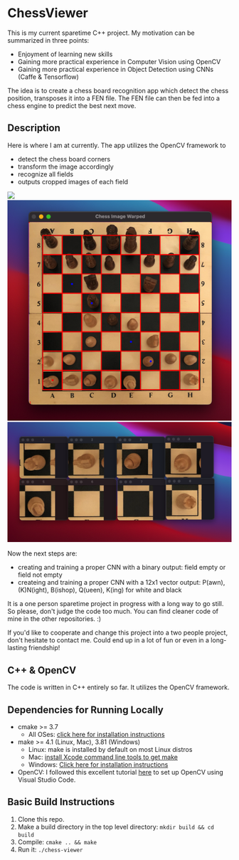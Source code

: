 # ChessViewer

This is my current sparetime C++ project. My motivation can be summarized in three points:
* Enjoyment of learning new skills
* Gaining more practical experience in Computer Vision using OpenCV 
* Gaining more practical experience in Object Detection using CNNs (Caffe & Tensorflow)

The idea is to create a chess board recognition app which detect the chess position, transposes it into a FEN file. 
The FEN file can then be fed into a chess engine to predict the best next move. 

## Description

Here is where I am at currently. The app utilizes the OpenCV framework to
* detect the chess board corners
* transform the image accordingly
* recognize all fields
* outputs cropped images of each field 

<img src="ChessImage_01.png"/>

<img src="ChessImage_02.png"/>

<img src="ChessImage_03.png"/>

Now the next steps are:
* creating and training a proper CNN with a binary output: field empty or field not empty
* createing and training a proper CNN with a 12x1 vector output: P(awn), (K)N(ight), B(ishop), Q(ueen), K(ing) for white and black

It is a one person sparetime project in progress with a long way to go still. So please, don't judge the code too much. 
You can find cleaner code of mine in the other repositories. :) 

If you'd like to cooperate and change this project into a two people project, don't hesitate to contact me. 
Could end up in a lot of fun or even in a long-lasting friendship!

## C++ & OpenCV
The code is written in C++ entirely so far. It utilizes the OpenCV framework.

## Dependencies for Running Locally
* cmake >= 3.7
  * All OSes: [click here for installation instructions](https://cmake.org/install/)
* make >= 4.1 (Linux, Mac), 3.81 (Windows)
  * Linux: make is installed by default on most Linux distros
  * Mac: [install Xcode command line tools to get make](https://developer.apple.com/xcode/features/)
  * Windows: [Click here for installation instructions](http://gnuwin32.sourceforge.net/packages/make.htm)
* OpenCV: I followed this excellent tutorial [here](https://thecodinginterface.com/blog/opencv-cpp-vscode/) to set up OpenCV using Visual Studio Code.  

## Basic Build Instructions

1. Clone this repo.
2. Make a build directory in the top level directory: `mkdir build && cd build`
3. Compile: `cmake .. && make`
4. Run it: `./chess-viewer`
